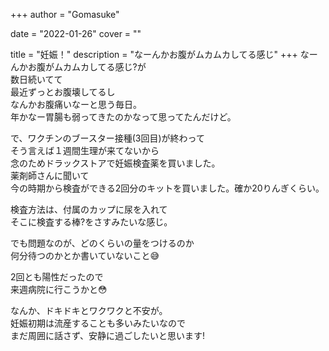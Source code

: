 +++
author = "Gomasuke"

date = "2022-01-26"
cover = ""

title = "妊娠！"
description = "なーんかお腹がムカムカしてる感じ"
+++
なーんかお腹がムカムカしてる感じ?が  
数日続いてて  
最近ずっとお腹壊してるし  
なんかお腹痛いなーと思う毎日。  
年かなー胃腸も弱ってきたのかなって思ってたんだけど。

で、ワクチンのブースター接種(3回目)が終わって  
そう言えば１週間生理が来てないから  
念のためドラックストアで妊娠検査薬を買いました。  
薬剤師さんに聞いて  
今の時期から検査ができる2回分のキットを買いました。確か20りんぎくらい。

検査方法は、付属のカップに尿を入れて  
そこに検査する棒?をさすみたいな感じ。  

でも問題なのが、どのくらいの量をつけるのか  
何分待つのかとか書いていないこと😅

2回とも陽性だったので  
来週病院に行こうかと😳

なんか、ドキドキとワクワクと不安が。  
妊娠初期は流産することも多いみたいなので  
まだ周囲に話さず、安静に過ごしたいと思います!